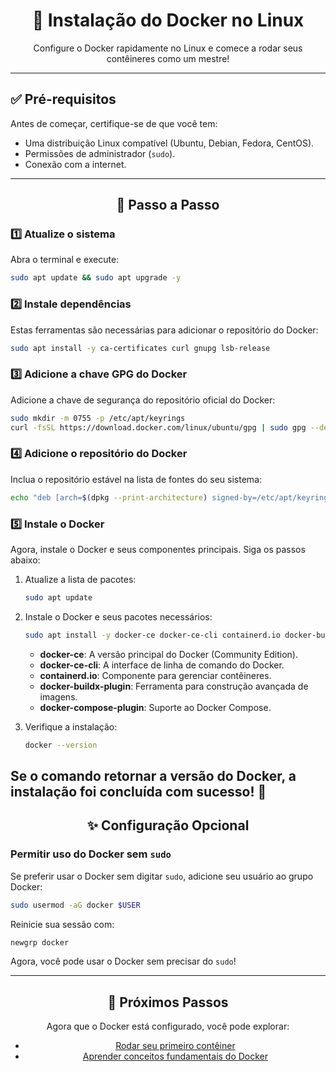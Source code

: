 
<div align="center">
  <h1>🐧 Instalação do Docker no Linux</h1>
  <p>Configure o Docker rapidamente no Linux e comece a rodar seus contêineres como um mestre!</p>
</div>

---

## ✅ Pré-requisitos

Antes de começar, certifique-se de que você tem:
- Uma distribuição Linux compatível (Ubuntu, Debian, Fedora, CentOS).
- Permissões de administrador (`sudo`).
- Conexão com a internet.

---

<div align="center">
  <h2>🚀 Passo a Passo</h2>
</div>

### 1️⃣ Atualize o sistema
Abra o terminal e execute:
```bash
sudo apt update && sudo apt upgrade -y
```

### 2️⃣ Instale dependências
Estas ferramentas são necessárias para adicionar o repositório do Docker:
```bash
sudo apt install -y ca-certificates curl gnupg lsb-release
```

### 3️⃣ Adicione a chave GPG do Docker
Adicione a chave de segurança do repositório oficial do Docker:
```bash
sudo mkdir -m 0755 -p /etc/apt/keyrings
curl -fsSL https://download.docker.com/linux/ubuntu/gpg | sudo gpg --dearmor -o /etc/apt/keyrings/docker.gpg
```

### 4️⃣ Adicione o repositório do Docker
Inclua o repositório estável na lista de fontes do seu sistema:
```bash
echo "deb [arch=$(dpkg --print-architecture) signed-by=/etc/apt/keyrings/docker.gpg] https://download.docker.com/linux/ubuntu $(lsb_release -cs) stable" | sudo tee /etc/apt/sources.list.d/docker.list > /dev/null
```

### 5️⃣ Instale o Docker

Agora, instale o Docker e seus componentes principais. Siga os passos abaixo:

1. Atualize a lista de pacotes:
   ```bash
   sudo apt update
   ```

2. Instale o Docker e seus pacotes necessários:
   ```bash
   sudo apt install -y docker-ce docker-ce-cli containerd.io docker-buildx-plugin docker-compose-plugin
   ```
   - **docker-ce**: A versão principal do Docker (Community Edition).
   - **docker-ce-cli**: A interface de linha de comando do Docker.
   - **containerd.io**: Componente para gerenciar contêineres.
   - **docker-buildx-plugin**: Ferramenta para construção avançada de imagens.
   - **docker-compose-plugin**: Suporte ao Docker Compose.

3. Verifique a instalação:
   ```bash
   docker --version
   ```

Se o comando retornar a versão do Docker, a instalação foi concluída com sucesso! 🎉
---

<div align="center">
  <h2>✨ Configuração Opcional</h2>
</div>

### Permitir uso do Docker sem `sudo`
Se preferir usar o Docker sem digitar `sudo`, adicione seu usuário ao grupo Docker:
```bash
sudo usermod -aG docker $USER
```
Reinicie sua sessão com:
```bash
newgrp docker
```

Agora, você pode usar o Docker sem precisar do `sudo`!

---

<div align="center">
  <h2>🔗 Próximos Passos</h2>
  <p>Agora que o Docker está configurado, você pode explorar:</p>
  <ul>
    <li><a href="../first_container/hello_world.md">Rodar seu primeiro contêiner</a></li>
    <li><a href="../concepts/README.md">Aprender conceitos fundamentais do Docker</a></li>
  </ul>
</div>

